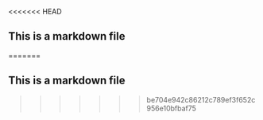 <<<<<<< HEAD
## This is a markdown file
=======
## This is a markdown file
>>>>>>> be704e942c86212c789ef3f652c956e10bfbaf75

